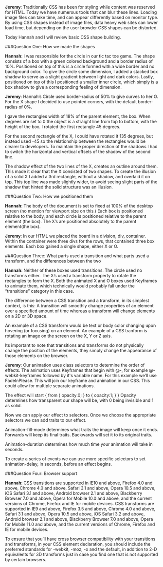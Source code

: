 **Jeremy**: Traditionally CSS has been for styling while content was reserved for HTML.  Today we have numerous tools that can blur these lines.  Loading image files can take time, and can appear differently based on monitor type.  By using CSS shapes instead of image files, data heavy web sites can lower load time, but depending on the user browder CSS shapes can be distorted.  

Today Hannah and I will review basic CSS shape building.  

###Question One: How we made the shapes

**Hannah**: I was responsible for the circle in our tic tac toe game.  The shape consists of a box with a green colored background and a border radius of 10%.  Positioned on top of this is a circle formed with a wide border and no background color.  To give the circle some dimension, I added a stacked box shadow to serve as a slight gradient between light and dark colors.  Lastly, positioned on top of this I positioned a smaller inner circle, which simply is a box shadow to give a corresponding feeling of dimension. 

**Jeremy**: Hannah’s Circle used border-radius of 50% to give curves to her O.  For the X shape I decided to use pointed corners, with the default border-radius of 0%.  

I gave the rectangles width of 18% of the parent element, the box.  When degrees are set to 0 the object is a straight line from top to bottom, with the height of the box.  I rotated the first rectangle 45 degrees.

For the second rectangle of the X, I could have rotated it 135 degrees, but instead used -45 so the relationship between the rectangles would be clearer to developers.  To maintain the proper direction of the shadows I had to switch the horizontal and vertical offsets of the shadow of the second line.  

The shadow effect of the two lines of the X, creates an outline around them.  This made it clear that the X consisted of two shapes.  To create the illusion of a solid X I added a 3rd rectangle, without a shadow, and overlaid it on top.  This top line was made slightly wider, to avoid seeing slight parts of the shadow that hinted the solid structure was an illusion.  

###Question Two: How we positioned them

**Hannah**: The body of the document is set to fixed at 100% of the desktop screen (no mention for viewport size on this.)  Each box is positioned relative to the body, and each circle is positioned relative to the parent element (the box).  The X’s are positioned absolutely to the parent element(the box).

**Jeremy**: In our HTML we placed the board in a division, div, container.  Within the container were three divs for the rows, that contained three box elements.  Each box gained a single shape, either X or O.  

###Question Three: What parts used a transition and what parts used a transform, and the differences between the two

**Hannah**: Neither of these boxes used transitions.  The circle used no transforms either.  The X’s used a transform property to rotate the rectangles to form the X.  Both the animated X and O boxes used Keyframes to animate them, which technically would probably fall under the “transitions” category in this case.

The difference between a CSS transition and a transform, in its simplest context, is this: A transition will smoothly change properties of an element over a specified amount of time whereas a transform will change elements on a 2D or 3D space. 

An example of a CSS transform would be text or body color changing upon hovering (or focusing) on an element.  An example of a CSS tranform is rotating an image on the screen on the X, Y or Z axis.

Its important to note that transitions and transforms do not physically change the position of the elements, they simply change the appearance of those elements on the browser. 

**Jeremy**: Our animation uses class selectors to determine the order of effects.  The animation uses Keyframes that begin with @-, for example @-webkit-keyframes followed by it's variable name.  For this example we'll use FadeInPlease.  This will join our keyframe and animation in our CSS.  This could allow for multiple separate animations.

The effect will start { from { opacity:0; } to { opacity:1; } }
Opacity determines how transparent our shape will be, with 0 being invisible and 1 as solid.   

Now we can apply our effect to selectors.  Once we choose the appropriate selectors we can add traits to our effect.

Animation-fill-mode determines what traits the image will keep once it ends.  Forwards will keep its final traits.  Backwards will set it to its original traits.  

Animation-duration determines how much time your animation will take in seconds.  

To create a series of events we can use more specific selectors to set animation-delay, in seconds, before an effect begins.


###Question Four: Browser support

**Hannah**: CSS transitions are supported in IE10 and above, Firefox 4.0 and above, Chrome 4.0 and above, Safari 3.1 and above, Opera 10.5 and above, iOS Safari 3.1 and above, Android browser 2.1 and above, Blackberry Browser 7.0 and above, Opera for Mobile 10.0 and above, and the current versions of Chrome, Firefox and IE for mobile devices.  CSS transforms are supported in IE9 and above, Firefox 3.5 and above, Chrome 4.0 and above, Safari 3.1 and above, Opera 10.5 and above, iOS Safari 3.2 and above, Android browser 2.1 and above, Blackberry Browser 7.0 and above, Opera for Mobile 11.0 and above, and the current versions of Chrome, Firefox and IE for mobile devices.

To ensure that you’ll have cross browser compatibility with your transitions and transforms, in your CSS element declaration, you should include the preferred standards for -webkit, -moz, -o and the default, in addition to 2-D equivalents for 3D transforms just in case you find one that is not supported by certain browsers.


